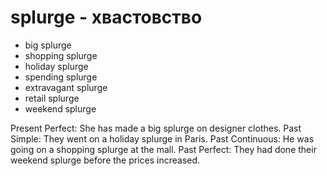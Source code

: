 # splurge - хвастовство

- big splurge
- shopping splurge
- holiday splurge
- spending splurge
- extravagant splurge
- retail splurge
- weekend splurge

Present Perfect: She has made a big splurge on designer clothes.
Past Simple: They went on a holiday splurge in Paris.
Past Continuous: He was going on a shopping splurge at the mall.
Past Perfect: They had done their weekend splurge before the prices increased.
